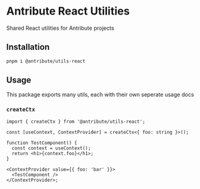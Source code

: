# Antribute React Utilities

Shared React utilities for Antribute projects

## Installation

```bash
pnpm i @antribute/utils-react
```

## Usage

This package exports many utils, each with their own seperate usage docs

### `createCtx`

```tsx
import { createCtx } from '@antribute/utils-react';

const [useContext, ContextProvider] = createCtx<{ foo: string }>();

function TestComponent() {
  const context = useContext();
  return <h1>{context.foo}</h1>;
}

<ContextProvider value={{ foo: 'bar' }}>
  <TestComponent />
</ContextProvider>;
```
